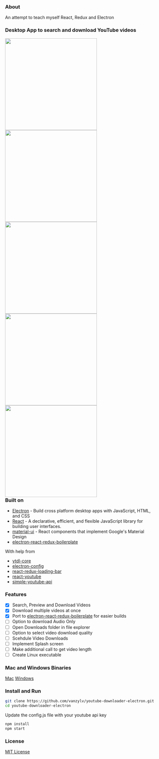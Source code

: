 ### About

An attempt to teach myself React, Redux and Electron

### Desktop App to search and download YouTube videos
<div style="float:left">
<img src="https://i.imgur.com/Tu4yVRn.png" width="300">

<img src="https://i.imgur.com/Jr7rybd.png" width="300">

<img src="https://i.imgur.com/tU9Uvpw.png" width="300">

<img src="https://i.imgur.com/ORMi6hm.png" width="300">

<img src="https://i.imgur.com/VWLuLou.png" width="300">
</div>

### Built on

 - [Electron](https://github.com/electron/electron) - Build cross platform desktop apps with JavaScript, HTML, and CSS 
 - [React](https://github.com/facebook/react) - A declarative, efficient, and flexible JavaScript library for building user interfaces.
 - [material-ui](https://github.com/mui-org/material-ui) - React components that implement Google's Material Design
 - [electron-react-redux-boilerplate](https://github.com/jschr/electron-react-redux-boilerplate)

With help from
 - [ytdl-core](https://github.com/fent/node-ytdl-core)
 - [electron-config](https://github.com/sindresorhus/electron-store)
 - [react-redux-loading-bar](https://github.com/mironov/react-redux-loading-bar)
 - [react-youtube](https://github.com/troybetz/react-youtube)
 - [simple-youtube-api](https://github.com/HyperCoder2975/simple-youtube-api)

### Features
 - [x] Search, Preview and Download Videos
 - [x] Download multiple videos at once
 - [x] Port to [electron-react-redux-boilerplate](https://github.com/jschr/electron-react-redux-boilerplate) for easier builds
 - [ ] Option to download Audio Only
 - [ ] Open Downloads folder in file explorer
 - [ ] Option to select video download quality
 - [ ] Scehdule Video Downloads
 - [ ] Implement Splash screen
 - [ ] Make additional call to get video length
 - [ ] Create Linux executable

### Mac and Windows Binaries

[Mac](https://github.com/vanzylv/youtube-downloader-electron/releases/download/0.0.1/youtube-downloader-electron-0.0.1-mac.zip)
[Windows](https://github.com/vanzylv/youtube-downloader-electron/releases/download/0.0.1/youtube-downloader-electron.Setup.0.0.1.exe)

### Install and Run

```bash
git clone https://github.com/vanzylv/youtube-downloader-electron.git
cd youtube-downloader-electron
```

Update the config.js file with your youtube api key

```bash
npm install
npm start
```

### License
[MIT License](LICENSE)

 
 